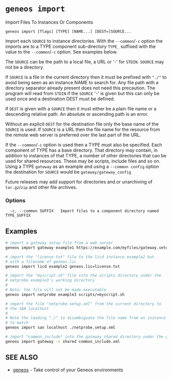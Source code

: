 # `geneos import`

Import Files To Instances Or Components

```text
geneos import [flags] [TYPE] [NAME...] [DEST=]SOURCE...
```

Import each `SOURCE` to instance directories. With the `--common`/`-c`
option the imports are to a TYPE component sub-directory `TYPE_`
suffixed with the value to the `--common`/`-c` option. See examples
below.

The `SOURCE` can be the path to a local file, a URL or '-' for `STDIN`.
`SOURCE` may not be a directory.

If `SOURCE` is a file in the current directory then it must be prefixed
with `"./"` to avoid being seen as an instance NAME to search for. Any
file path with a directory separator already present does not need this
precaution. The program will read from `STDIN` if the `SOURCE` '-' is
given but this can only be used once and a destination DEST must be
defined.

If `DEST` is given with a `SOURCE` then it must either be a plain file
name or a descending relative path. An absolute or ascending path is an
error.

Without an explicit `DEST` for the destination file only the base name
of the `SOURCE` is used. If `SOURCE` is a URL then the file name for the
resource from the remote web server is preferred over the last part of
the URL.

If the `--common`/`-c` option is used then a TYPE must also be
specified. Each component of TYPE has a base directory. That directory
may contain, in addition to instances of that TYPE, a number of other
directories that can be used for shared resources. These may be scripts,
include files and so on. Using a TYPE `gateway` as an example and using
a `--common config` option the destination for `SOURCE` would be
`gateway/gateway_config`

Future releases may add support for directories and.or unarchiving of
`tar.gz`/`zip` and other file archives.

### Options

```text
  -c, --common SUFFIX   Import files to a component directory named TYPE_SUFFIX
```

## Examples

```bash
# import a gateway setup file from a web server
geneos import gateway example1 https://example.com/myfiles/gateway.setup.xml

# import the "license.txt" file to the licd instance example2 but
# with a filename of geneos.lic
geneos import licd example2 geneos.lic=license.txt

# import the "myscript.sh" file into the scripts directory under the
# netprobe example3's working directory
#
# Note: the file will not be made executable
geneos import netprobe example3 scripts/=myscript.sh

# import the file "netprobe.setup.xml" from the current directory to
# the SAN localhost
# 
# Note the leading "./" to disambiguate the file name from an instance
# to match
geneos import san localhost ./netprobe.setup.xml

# import "common_include" into the gateway_shared directory under the gateway are of the installation directory
geneos import gateway -c shared common_include.xml

```

## SEE ALSO

* [geneos](geneos.md)	 - Take control of your Geneos environments
